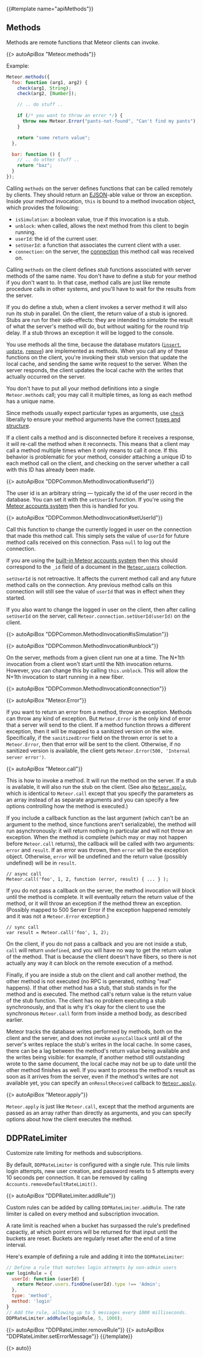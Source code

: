 {{#template name="apiMethods"}}

<h2 id="methods_header"><span>Methods</span></h2>

Methods are remote functions that Meteor clients can invoke.

{{> autoApiBox "Meteor.methods"}}

Example:

```js
Meteor.methods({
  foo: function (arg1, arg2) {
    check(arg1, String);
    check(arg2, [Number]);

    // .. do stuff ..

    if (/* you want to throw an error */) {
      throw new Meteor.Error("pants-not-found", "Can't find my pants");
    }

    return "some return value";
  },

  bar: function () {
    // .. do other stuff ..
    return "baz";
  }
});
```

Calling `methods` on the server defines functions that can be called remotely by
clients.  They should return an [EJSON](#ejson)-able value or throw an
exception.  Inside your method invocation, `this` is bound to a method
invocation object, which provides the following:

* `isSimulation`: a boolean value, true if this invocation is a stub.
* `unblock`: when called, allows the next method from this client to
begin running.
* `userId`: the id of the current user.
* `setUserId`: a function that associates the current client with a user.
* `connection`: on the server, the [connection](#meteor_onconnection) this method call was received on.

Calling `methods` on the client defines *stub* functions associated with
server methods of the same name.  You don't have to define a stub for
your method if you don't want to.  In that case, method calls are just
like remote procedure calls in other systems, and you'll have to wait
for the results from the server.

If you do define a stub, when a client invokes a server method it will
also run its stub in parallel.  On the client, the return value of a
stub is ignored.  Stubs are run for their side-effects: they are
intended to *simulate* the result of what the server's method will do,
but without waiting for the round trip delay.  If a stub throws an
exception it will be logged to the console.

You use methods all the time, because the database mutators
([`insert`](#insert), [`update`](#update), [`remove`](#remove)) are implemented
as methods. When you call any of these functions on the client, you're invoking
their stub version that update the local cache, and sending the same write
request to the server. When the server responds, the client updates the local
cache with the writes that actually occurred on the server.

You don't have to put all your method definitions into a single `Meteor.methods`
call; you may call it multiple times, as long as each method has a unique name.

Since methods usually expect particular types as arguments,
use [`check`](#check) liberally to ensure your method arguments have
the correct [types and structure](#matchpatterns).

If a client calls a method and is disconnected before it receives a response,
it will re-call the method when it reconnects. This means that a client may
call a method multiple times when it only means to call it once. If this
behavior is problematic for your method, consider attaching a unique ID
to each method call on the client, and checking on the server whether a call
with this ID has already been made.

{{> autoApiBox "DDPCommon.MethodInvocation#userId"}}

The user id is an arbitrary string &mdash; typically the id of the user record
in the database. You can set it with the `setUserId` function. If you're using
the [Meteor accounts system](#accounts_api) then this is handled for you.

{{> autoApiBox "DDPCommon.MethodInvocation#setUserId"}}

Call this function to change the currently logged in user on the
connection that made this method call. This simply sets the value of
`userId` for future method calls received on this connection. Pass
`null` to log out the connection.

If you are using the [built-in Meteor accounts system](#accounts_api) then this
should correspond to the `_id` field of a document in the
[`Meteor.users`](#meteor_users) collection.

`setUserId` is not retroactive. It affects the current method call and
any future method calls on the connection. Any previous method calls on
this connection will still see the value of `userId` that was in effect
when they started.

If you also want to change the logged in user on the client, then after calling
`setUserId` on the server, call `Meteor.connection.setUserId(userId)` on the
client.

{{> autoApiBox "DDPCommon.MethodInvocation#isSimulation"}}

{{> autoApiBox "DDPCommon.MethodInvocation#unblock"}}

On the server, methods from a given client run one at a time. The N+1th
invocation from a client won't start until the Nth invocation
returns. However, you can change this by calling `this.unblock`. This
will allow the N+1th invocation to start running in a new fiber.

{{> autoApiBox "DDPCommon.MethodInvocation#connection"}}

{{> autoApiBox "Meteor.Error"}}

If you want to return an error from a method, throw an exception.  Methods can
throw any kind of exception.  But `Meteor.Error` is the only kind of error that
a server will send to the client. If a method function throws a different
exception, then it will be mapped to a sanitized version on the
wire. Specifically, if the `sanitizedError` field on the thrown error is set to
a `Meteor.Error`, then that error will be sent to the client. Otherwise, if no
sanitized version is available, the client gets
`Meteor.Error(500, 'Internal server error')`.

{{> autoApiBox "Meteor.call"}}

This is how to invoke a method.  It will run the method on the server.  If a
stub is available, it will also run the stub on the client.  (See also
[`Meteor.apply`](#meteor_apply), which is identical to `Meteor.call` except that
you specify the parameters as an array instead of as separate arguments and you
can specify a few options controlling how the method is executed.)

If you include a callback function as the last argument (which can't be
an argument to the method, since functions aren't serializable), the
method will run asynchronously: it will return nothing in particular and
will not throw an exception.  When the method is complete (which may or
may not happen before `Meteor.call` returns), the callback will be
called with two arguments: `error` and `result`. If an error was thrown,
then `error` will be the exception object.  Otherwise, `error` will be
undefined and the return value (possibly undefined) will be in `result`.

    // async call
    Meteor.call('foo', 1, 2, function (error, result) { ... } );

If you do not pass a callback on the server, the method invocation will
block until the method is complete.  It will eventually return the
return value of the method, or it will throw an exception if the method
threw an exception. (Possibly mapped to 500 Server Error if the
exception happened remotely and it was not a `Meteor.Error` exception.)

    // sync call
    var result = Meteor.call('foo', 1, 2);

On the client, if you do not pass a callback and you are not inside a
stub, `call` will return `undefined`, and you will have no way to get
the return value of the method. That is because the client doesn't have
fibers, so there is not actually any way it can block on the remote
execution of a method.

Finally, if you are inside a stub on the client and call another
method, the other method is not executed (no RPC is generated, nothing
"real" happens).  If that other method has a stub, that stub stands in
for the method and is executed. The method call's return value is the
return value of the stub function.  The client has no problem executing
a stub synchronously, and that is why it's okay for the client to use
the synchronous `Meteor.call` form from inside a method body, as
described earlier.

Meteor tracks the database writes performed by methods, both on the client and
the server, and does not invoke `asyncCallback` until all of the server's writes
replace the stub's writes in the local cache. In some cases, there can be a lag
between the method's return value being available and the writes being visible:
for example, if another method still outstanding wrote to the same document, the
local cache may not be up to date until the other method finishes as well. If
you want to process the method's result as soon as it arrives from the server,
even if the method's writes are not available yet, you can specify an
`onResultReceived` callback to [`Meteor.apply`](#meteor_apply).

{{> autoApiBox "Meteor.apply"}}

`Meteor.apply` is just like `Meteor.call`, except that the method arguments are
passed as an array rather than directly as arguments, and you can specify
options about how the client executes the method.

<h2 id="ddpratelimiter"><span>DDPRateLimiter</span></h2>

Customize rate limiting for methods and subscriptions.

By default, `DDPRateLimiter` is configured with a single rule. This rule
limits login attempts, new user creation, and password resets to 5 attempts
every 10 seconds per connection. It can be removed by calling
`Accounts.removeDefaultRateLimit()`.

{{> autoApiBox "DDPRateLimiter.addRule"}}

Custom rules can be added by calling `DDPRateLimiter.addRule`. The rate
limiter is called on every method and subscription invocation.

A rate limit is reached when a bucket has surpassed the rule's predefined
capactiy, at which point errors will be returned for that input until the
buckets are reset. Buckets are regularly reset after the end of a time
interval.


Here's example of defining a rule and adding it into the `DDPRateLimiter`:
```javascript
// Define a rule that matches login attempts by non-admin users
var loginRule = {
  userId: function (userId) {
    return Meteor.users.findOne(userId).type !== 'Admin';
  },
  type: 'method',
  method: 'login'
}
// Add the rule, allowing up to 5 messages every 1000 milliseconds.
DDPRateLimiter.addRule(loginRule, 5, 1000);
```
{{> autoApiBox "DDPRateLimiter.removeRule"}}
{{> autoApiBox "DDPRateLimiter.setErrorMessage"}}
{{/template}}

{{> auto}}
